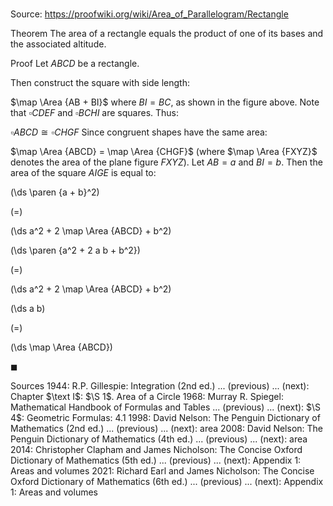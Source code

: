 # 

Source: https://proofwiki.org/wiki/Area_of_Parallelogram/Rectangle

Theorem
The area of a rectangle equals the product of one of its bases and the associated altitude.


Proof
Let $ABCD$ be a rectangle.


Then construct the square with side length:

$\map \Area {AB + BI}$
where $BI = BC$, as shown in the figure above.
Note that $\square CDEF$ and $\square BCHI$ are squares.
Thus:

$\square ABCD \cong \square CHGF$
Since congruent shapes have the same area:

$\map \Area {ABCD} = \map \Area {CHGF}$ (where $\map \Area {FXYZ}$ denotes the area of the plane figure $FXYZ$).
Let $AB = a$ and $BI = b$.
Then the area of the square $AIGE$ is equal to:














\(\ds \paren {a + b}^2\)

\(=\)







\(\ds a^2 + 2 \map \Area {ABCD} + b^2\)




















\(\ds \paren {a^2 + 2 a b + b^2}\)

\(=\)







\(\ds a^2 + 2 \map \Area {ABCD} + b^2\)




















\(\ds a b\)

\(=\)







\(\ds \map \Area {ABCD}\)









$\blacksquare$


Sources
1944: R.P. Gillespie: Integration (2nd ed.) ... (previous) ... (next): Chapter $\text I$: $\S 1$. Area of a Circle
1968: Murray R. Spiegel: Mathematical Handbook of Formulas and Tables ... (previous) ... (next): $\S 4$: Geometric Formulas: $4.1$
1998: David Nelson: The Penguin Dictionary of Mathematics (2nd ed.) ... (previous) ... (next): area
2008: David Nelson: The Penguin Dictionary of Mathematics (4th ed.) ... (previous) ... (next): area
2014: Christopher Clapham and James Nicholson: The Concise Oxford Dictionary of Mathematics (5th ed.) ... (previous) ... (next): Appendix $1$: Areas and volumes
2021: Richard Earl and James Nicholson: The Concise Oxford Dictionary of Mathematics (6th ed.) ... (previous) ... (next): Appendix $1$: Areas and volumes




